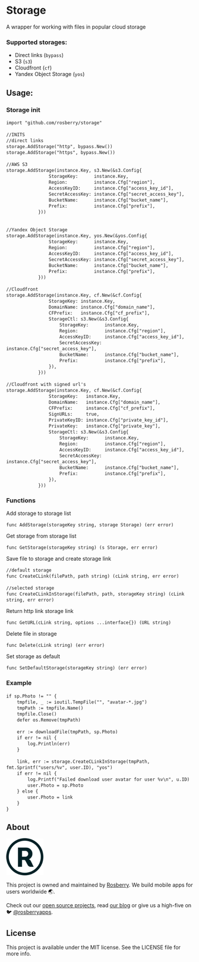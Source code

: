 # Storage

A wrapper for working with files in popular cloud storage

### Supported storages:
- Direct links (```bypass```)
- S3 (```s3```)
- Cloudfront (```cf```)
- Yandex Object Storage (```yos```)

## Usage:
### Storage init
```golang
import "github.com/rosberry/storage"

//INITS
//direct links
storage.AddStorage("http", bypass.New())
storage.AddStorage("https", bypass.New())

//AWS S3
storage.AddStorage(instance.Key, s3.New(&s3.Config{
				StorageKey:      instance.Key,
				Region:          instance.Cfg["region"],
				AccessKeyID:     instance.Cfg["access_key_id"],
				SecretAccessKey: instance.Cfg["secret_access_key"],
				BucketName:      instance.Cfg["bucket_name"],
				Prefix:          instance.Cfg["prefix"],
			}))


//Yandex Object Storage
storage.AddStorage(instance.Key, yos.New(&yos.Config{
				StorageKey:      instance.Key,
				Region:          instance.Cfg["region"],
				AccessKeyID:     instance.Cfg["access_key_id"],
				SecretAccessKey: instance.Cfg["secret_access_key"],
				BucketName:      instance.Cfg["bucket_name"],
				Prefix:          instance.Cfg["prefix"],
			}))
        
//Cloudfront
storage.AddStorage(instance.Key, cf.New(&cf.Config{
				StorageKey: instance.Key,
				DomainName: instance.Cfg["domain_name"],
				CFPrefix:   instance.Cfg["cf_prefix"],
				StorageCtl: s3.New(&s3.Config{
					StorageKey:      instance.Key,
					Region:          instance.Cfg["region"],
					AccessKeyID:     instance.Cfg["access_key_id"],
					SecretAccessKey: instance.Cfg["secret_access_key"],
					BucketName:      instance.Cfg["bucket_name"],
					Prefix:          instance.Cfg["prefix"],
				}),
            }))

//Cloudfront with signed url's
storage.AddStorage(instance.Key, cf.New(&cf.Config{
				StorageKey:   instance.Key,
				DomainName:   instance.Cfg["domain_name"],
				CFPrefix:     instance.Cfg["cf_prefix"],
				SignURLs:     true,
				PrivateKeyID: instance.Cfg["private_key_id"],
				PrivateKey:   instance.Cfg["private_key"],
				StorageCtl: s3.New(&s3.Config{
					StorageKey:      instance.Key,
					Region:          instance.Cfg["region"],
					AccessKeyID:     instance.Cfg["access_key_id"],
					SecretAccessKey: instance.Cfg["secret_access_key"],
					BucketName:      instance.Cfg["bucket_name"],
					Prefix:          instance.Cfg["prefix"],
				}),
			}))
```

### Functions

Add storage to storage list
```golang
func AddStorage(storageKey string, storage Storage) (err error) 
```

Get storage from storage list
```golang
func GetStorage(storageKey string) (s Storage, err error)
```

Save file to storage and create storage link
```golang
//default storage
func CreateCLink(filePath, path string) (cLink string, err error)

//selected storage
func CreateCLinkInStorage(filePath, path, storageKey string) (cLink string, err error)
```

Return http link storage link
```golang
func GetURL(cLink string, options ...interface{}) (URL string)
```

Delete file in storage
```golang
func Delete(cLink string) (err error)
```

Set storage as default
```golang
func SetDefaultStorage(storageKey string) (err error)
```

### Example

```golang
if sp.Photo != "" {
	tmpfile, _ := ioutil.TempFile("", "avatar-*.jpg")
	tmpPath := tmpfile.Name()
	tmpfile.Close()
	defer os.Remove(tmpPath)

	err := downloadFile(tmpPath, sp.Photo)
	if err != nil {
		log.Println(err)
	}

	link, err := storage.CreateCLinkInStorage(tmpPath, fmt.Sprintf("users/%v", user.ID), "yos")
	if err != nil {
		log.Printf("Failed download user avatar for user %v\n", u.ID)
		user.Photo = sp.Photo
	} else {
		user.Photo = link
	}
}
```

## About

<img src="https://github.com/rosberry/Foundation/blob/master/Assets/full_logo.png?raw=true" height="100" />

This project is owned and maintained by [Rosberry](http://rosberry.com). We build mobile apps for users worldwide 🌏.

Check out our [open source projects](https://github.com/rosberry), read [our blog](https://medium.com/@Rosberry) or give us a high-five on 🐦 [@rosberryapps](http://twitter.com/RosberryApps).

## License

This project is available under the MIT license. See the LICENSE file for more info.


